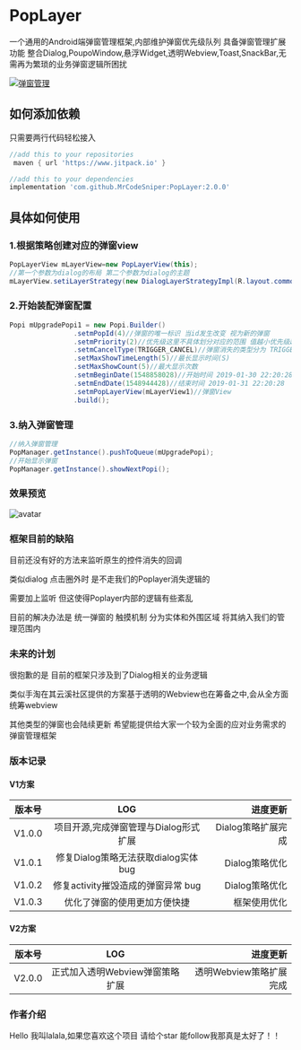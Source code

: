 # PopLayer
一个通用的Android端弹窗管理框架,内部维护弹窗优先级队列 具备弹窗管理扩展功能 整合Dialog,PoupoWindow,悬浮Widget,透明Webview,Toast,SnackBar,无需再为繁琐的业务弹窗逻辑所困扰

 <a href="http://www.apache.org/licenses/LICENSE-2.0">
    <img src="http://img.shields.io/badge/PopLayer-v2.0.0-blue.svg?style=flat-square" alt="弹窗管理" />
  </a>
 
## 如何添加依赖

只需要两行代码轻松接入

```groovy
//add this to your repositories
 maven { url 'https://www.jitpack.io' }

//add this to your dependencies
implementation 'com.github.MrCodeSniper:PopLayer:2.0.0'
```

## 具体如何使用


### 1.根据策略创建对应的弹窗view

```java
PopLayerView mLayerView=new PopLayerView(this);
//第一个参数为dialog的布局 第二个参数为dialog的主题
mLayerView.setiLayerStrategy(new DialogLayerStrategyImpl(R.layout.common_dialog_upgrade_app,R.style.FullTransDialog));
```

### 2.开始装配弹窗配置

```java
Popi mUpgradePopi1 = new Popi.Builder()
                .setmPopId(4)//弹窗的唯一标识 当id发生改变 视为新的弹窗
                .setmPriority(2)//优先级这里不具体划分对应的范围 值越小优先级越高
                .setmCancelType(TRIGGER_CANCEL)//弹窗消失的类型分为 TRIGGER_CANCEL(触摸消失) COUNTDOWN_CANCEL (延时消失)
                .setMaxShowTimeLength(5)//最长显示时间(S)
                .setMaxShowCount(5)//最大显示次数
                .setmBeginDate(1548858028)//开始时间 2019-01-30 22:20:28
                .setmEndDate(1548944428)//结束时间 2019-01-31 22:20:28
                .setmPopLayerView(mLayerView1)//弹窗View
                .build();
```

### 3.纳入弹窗管理

```java
//纳入弹窗管理
PopManager.getInstance().pushToQueue(mUpgradePopi);
//开始显示弹窗
PopManager.getInstance().showNextPopi();
```
### 效果预览

![avatar](https://user-gold-cdn.xitu.io/2019/1/31/1689fff4be066237?imageslim)

### 框架目前的缺陷

目前还没有好的方法来监听原生的控件消失的回调

类似dialog 点击圈外时 是不走我们的Poplayer消失逻辑的

需要加上监听 但这使得Poplayer内部的逻辑有些紊乱

目前的解决办法是 统一弹窗的 触摸机制 分为实体和外围区域 将其纳入我们的管理范围内

### 未来的计划

很抱歉的是 目前的框架只涉及到了Dialog相关的业务逻辑

类似手淘在其云溪社区提供的方案基于透明的Webview也在筹备之中,会从全方面统筹webview

其他类型的弹窗也会陆续更新 希望能提供给大家一个较为全面的应对业务需求的弹窗管理框架

### 版本记录


#### V1方案



版本号|LOG|进度更新
--|:--:|--:
V1.0.0|项目开源,完成弹窗管理与Dialog形式扩展|Dialog策略扩展完成
V1.0.1|修复Dialog策略无法获取dialog实体bug|Dialog策略优化
V1.0.2|修复activity摧毁造成的弹窗异常 bug|Dialog策略优化
V1.0.3|优化了弹窗的使用更加方便快捷|框架使用优化

#### V2方案

版本号|LOG|进度更新
--|:--:|--:
V2.0.0|正式加入透明Webview弹窗策略扩展|透明Webview策略扩展完成




### 作者介绍

Hello 我叫lalala,如果您喜欢这个项目 请给个star 能follow我那真是太好了！！
